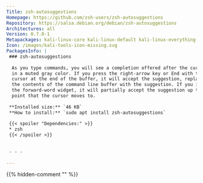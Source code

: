 ```yaml
---
Title: zsh-autosuggestions
Homepage: https://github.com/zsh-users/zsh-autosuggestions
Repository: https://salsa.debian.org/debian/zsh-autosuggestions
Architectures: all
Version: 0.7.0-1
Metapackages: kali-linux-core kali-linux-default kali-linux-everything kali-linux-headless kali-linux-large kali-linux-nethunter kali-linux-wsl 
Icon: /images/kali-tools-icon-missing.svg
PackagesInfo: |
 ### zsh-autosuggestions
 
  As you type commands, you will see a completion offered after the cursor
  in a muted gray color. If you press the right-arrow key or End with the
  cursor at the end of the buffer, it will accept the suggestion, replacing
  the contents of the command line buffer with the suggestion. If you invoke
  the forward-word widget, it will partially accept the suggestion up to the
  point that the cursor moves to.
 
 **Installed size:** `46 KB`  
 **How to install:** `sudo apt install zsh-autosuggestions`  
 
 {{< spoiler "Dependencies:" >}}
 * zsh
 {{< /spoiler >}}
 
 
 - - -
 
---
```

{{% hidden-comment "<!--Do not edit anything above this line-->" %}}
